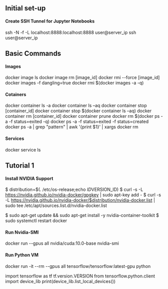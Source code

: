 ## Initial set-up
#### Create SSH Tunnel for Jupyter Notebooks
ssh -N -f -L localhost:8888:localhost:8888 user@server_ip
ssh user@server_ip

## Basic Commands
#### Images
docker image ls
docker image rm [image_id]
docker rmi --force [image_id]
docker images -f dangling=true
docker rmi $(docker images -a -q)

#### Cotainers
docker container ls -a
docker container ls –aq
docker container stop [container_id]
docker container stop $(docker container ls –aq)
docker container rm [container_id]
docker container prune
docker rm $(docker ps -a -f status=exited -q)
docker ps -a -f status=exited -f status=created
docker ps -a | grep "pattern" | awk '{print $1}' | xargs docker rm

#### Services
docker service ls

## Tutorial 1
#### Install NVIDIA Support
$ distribution=$(. /etc/os-release;echo $ID$VERSION_ID)
$ curl -s -L https://nvidia.github.io/nvidia-docker/gpgkey | sudo apt-key add -
$ curl -s -L https://nvidia.github.io/nvidia-docker/$distribution/nvidia-docker.list | sudo tee /etc/apt/sources.list.d/nvidia-docker.list

$ sudo apt-get update && sudo apt-get install -y nvidia-container-toolkit
$ sudo systemctl restart docker

#### Run Nvidia-SMI
docker run --gpus all nvidia/cuda:10.0-base nvidia-smi
#### Run Python VM
docker run -it --rm --gpus all tensorflow/tensorflow:latest-gpu python

import tensorflow as tf
tf.version.VERSION
from tensorflow.python.client import device_lib
print(device_lib.list_local_devices())
